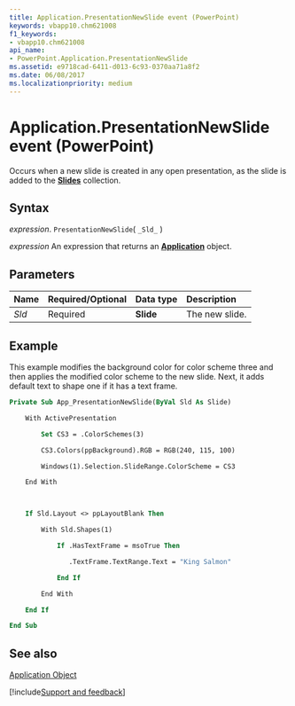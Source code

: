 ```yaml
---
title: Application.PresentationNewSlide event (PowerPoint)
keywords: vbapp10.chm621008
f1_keywords:
- vbapp10.chm621008
api_name:
- PowerPoint.Application.PresentationNewSlide
ms.assetid: e9718cad-6411-d013-6c93-0370aa71a8f2
ms.date: 06/08/2017
ms.localizationpriority: medium
---
```



# Application.PresentationNewSlide event (PowerPoint)

Occurs when a new slide is created in any open presentation, as the slide is added to the **[Slides](PowerPoint.Slides.md)** collection.


## Syntax

_expression_. `PresentationNewSlide`( `_Sld_` )

 _expression_ An expression that returns an **[Application](PowerPoint.Application.md)** object.


## Parameters



|Name|Required/Optional|Data type|Description|
|:-----|:-----|:-----|:-----|
| _Sld_|Required|**Slide**|The new slide.|

## Example

This example modifies the background color for color scheme three and then applies the modified color scheme to the new slide. Next, it adds default text to shape one if it has a text frame.


```vb
Private Sub App_PresentationNewSlide(ByVal Sld As Slide)

    With ActivePresentation

        Set CS3 = .ColorSchemes(3)

        CS3.Colors(ppBackground).RGB = RGB(240, 115, 100)

        Windows(1).Selection.SlideRange.ColorScheme = CS3

    End With



    If Sld.Layout <> ppLayoutBlank Then

        With Sld.Shapes(1)

            If .HasTextFrame = msoTrue Then

               .TextFrame.TextRange.Text = "King Salmon"

            End If

        End With

    End If

End Sub
```


## See also


[Application Object](PowerPoint.Application.md)

[!include[Support and feedback](~/includes/feedback-boilerplate.md)]